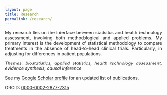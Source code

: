 ```yaml
---
layout: page
title: Research 
permalink: /research/
---
```


<p align="justify">My research lies on the interface between statistics and health technology assessment, involving both methodological and applied problems. My primary interest is the development of statistical methodology to compare treatments in the absence of head-to-head clinical trials. Particularly, in adjusting for differences in patient populations.</p> 
  
<p align="justify"><i>Themes: biostatistics, applied statistics, health technology assessment, evidence synthesis, causal inference</i></p>

<p align="justify">See my <a href="https://scholar.google.co.uk/citations?user=B1kFX0MAAAAJ&hl=en">Google Scholar profile</a> for an updated list of publications.</p>  

<p align="justify">ORCID: <a href="https://orcid.org/0000-0002-2877-2315">0000-0002-2877-2315</a>
